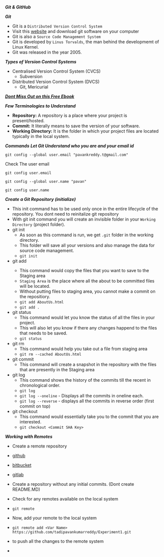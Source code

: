 ***Git &  GitHub***

***Git***
- Git is a ```Distributed Version Control System```
- Visit this [website](https://git-scm.com/) and download git software on your computer
- Git is also a ```Source Code Management System```
- Git is developed by ```Linus Torvalds```, the man behind the developmemt of Linux Kernel.
- Git was released in the year 2005.

***Types of Version Control Systems***

- Centralised Version Control System (CVCS)
    - Subversion
- Distributed Version Control System (DVCS)
    - Git, Mericurial

***[Dont Miss Out on this Free Ebook](https://git-scm.com/book/en/v2)***

***Few Terminologies to Understand***
- **Repository:** A repository is a place where your project is present/hosted.
- **Commit:** It literally means to save the version of your software.
- **Working Directory:** It is the folder in which your project files are located typically in the local system. 

***Commands***
***Let Git Understand who you are and your email id***
```git
git config --global user.email "pavankreddy.t@gmail.com"
```

Check The user email
```git
git config user.email
```
```git
git config --global user.name "pavan"
```
```git
git config user.name
```

***Create a Git Repository (initialize)***
- This init command has to be  used only once in the entire lifecycle of the repository. You dont need to reinitalize git repository
- With git init command you will create an invisible folder in your ```Working Directory``` (project folder).
- git init
    - As soon as this command is run, we get ```.git``` folder in the working directory.
    - This folder will save all your versions and also manage the data for source code management.
    - ```git init```
- git add <fileName>
    - This command would copy the files that you want to save to the Staging area
    - ```Staging Area``` is the place where all the about to be committed files will be located.
    - Without putting files to staging area, you cannot make a commit on the repositiory.
    - ```git add AboutUs.html```
    - ```git add .```
- git status
    - This command would let you know the status of all the files in your project. 
    - This will also let you know if there any changes happend to the files that needs to be saved.
    - ```git status```
- git rm
    - This command would help you take out a file from staging area
    - ```git rm --cached AboutUs.html```
- git commit
    - This command will create a snapshot in the repository with the files that are presently in the Staging area
- git log
    - This command shows the history of the commits till the recent in chronological order.
    - ```git log```
    - ```git log --oneline``` - Displays all the commits in oneline each.
    - ```git log --reverse``` - displays all the commits in reverse order (first commit on top)
- git checkout
    - This command would essentially take you to the commit that you are interested.
    - ```git checkout <Commit SHA Key>```
    
***Working with Remotes***
    
 - Create a remote repository 
- [github](https://github.com)
- [bitbucket](https://bitbucket.org)
- [gitlab](https://gitlab.com)

- Create a repository without any initial commits. (Dont create README.MD)
- Check for any remotes available on the local system
- ```git remote```
- Now, add your remote to the local system
- ```git remote add <Var Name> https://github.com/tadipavankumarreddy/Experiment1.git```
- to push all the changes to the remote system
- ```git push <var_name> master
    
 










